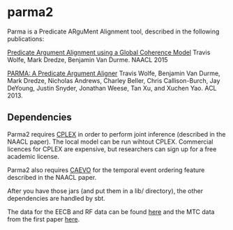parma2
======

Parma is a Predicate ARguMent Alignment tool, described in the following
publications:

[Predicate Argument Alignment using a Global Coherence Model](http://www.aclweb.org/anthology/N15-1002)
Travis Wolfe, Mark Dredze, Benjamin Van Durme. NAACL 2015

[PARMA: A Predicate Argument Aligner](http://www.aclweb.org/anthology/P13-2012)
Travis Wolfe, Benjamin Van Durme, Mark Dredze, Nicholas Andrews, Charley Beller,
Chris Callison-Burch, Jay DeYoung, Justin Snyder, Jonathan Weese, Tan Xu, and Xuchen Yao. ACL 2013.

Dependencies
------------

Parma2 requires [CPLEX](http://www-01.ibm.com/software/commerce/optimization/cplex-optimizer/)
in order to perform joint inference (described in the NAACL paper). The local model can be
run wihtout CPLEX. Commercial licences for CPLEX are expensive, but researchers can sign
up for a free academic license.

Parma2 also requires [CAEVO](https://github.com/nchambers/caevo) for the temporal event ordering
feature described in the NAACL paper.

After you have those jars (and put them in a lib/ directory),
the other dependencies are handled by sbt.

The data for the EECB and RF data can be found [here](http://www.cs.jhu.edu/~travis/data/eecb-and-rf.concrete.tgz)
and the MTC data from the first paper [here](http://www.cs.jhu.edu/~travis/data/mtc.tgz).
